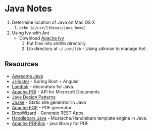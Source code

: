 # Java Notes
1. Determine location of Java on Mac OS X
    1. ```echo $(/usr/libexec/java_home)```
1. Using Ivy with Ant
    * Download [Apache Ivy](http://ant.apache.org/ivy/)
        1. Put files into ant/lib directory.
        1. Lib directory at `~/.ant/lib` - Using sdkman to manage Ant.
## Resources
* [Awesome Java](https://github.com/akullpp/awesome-java)
* [JHipster](jhipster) - Spring Boot + Angular
* [Lombok](https://projectlombok.org/) - decorators for Java.
* [Apache POI](https://poi.apache.org/) - API for Microsoft Documents
* [Java Design Patterns](https://github.com/iluwatar/java-design-patterns)
* [Jbake](http://jbake.org/) - Static site generator in Java
* [Apache FOP](https://xmlgraphics.apache.org/fop/) - PDF generator
* [DropWizard](http://www.dropwizard.io/1.2.0/docs/) - Generate REST Apps.
* [Handlebars Java](https://jknack.github.io/handlebars.java/) - Mustache/Handlebars template engine in Java.
* [Apache PDFBox](https://pdfbox.apache.org/) - java library for PDF